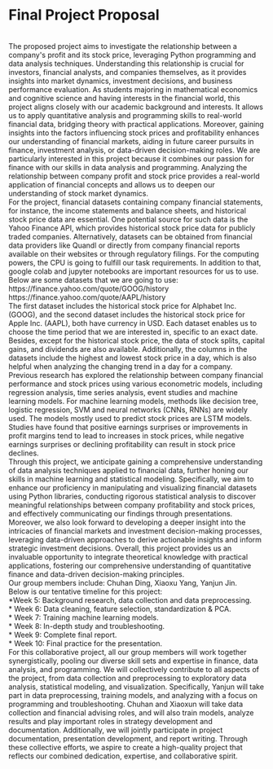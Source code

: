 # Final Project Proposal
<br>
The proposed project aims to investigate the relationship between a company's profit and its stock price, leveraging Python programming and data analysis techniques. Understanding this relationship is crucial for investors, financial analysts, and companies themselves, as it provides insights into market dynamics, investment decisions, and business performance evaluation. As students majoring in mathematical economics and cognitive science and having interests in the financial world, this project aligns closely with our academic background and interests. It allows us to apply quantitative analysis and programming skills to real-world financial data, bridging theory with practical applications. Moreover, gaining insights into the factors influencing stock prices and profitability enhances our understanding of financial markets, aiding in future career pursuits in finance, investment analysis, or data-driven decision-making roles. We are particularly interested in this project because it combines our passion for finance with our skills in data analysis and programming. Analyzing the relationship between company profit and stock price provides a real-world application of financial concepts and allows us to deepen our understanding of stock market dynamics.<br>
For the project, financial datasets containing company financial statements, for instance, the income statements and balance sheets, and historical stock price data are essential. One potential source for such data is the Yahoo Finance API, which provides historical stock price data for publicly traded companies. Alternatively, datasets can be obtained from financial data providers like Quandl or directly from company financial reports available on their websites or through regulatory filings. For the computing powers, the CPU is going to fulfill our task requirements. In addition to that, google colab and jupyter notebooks are important resources for us to use. <br>
Below are some datasets that we are going to use: <br>
https://finance.yahoo.com/quote/GOOG/history <br>
https://finance.yahoo.com/quote/AAPL/history <br>
The first dataset includes the historical stock price for Alphabet Inc. (GOOG), and the second dataset includes the historical stock price for Apple Inc. (AAPL), both have currency in USD. Each dataset enables us to choose the time period that we are interested in, specific to an exact date. Besides, except for the historical stock price, the data of stock splits, capital gains, and dividends are also available. Additionally, the columns in the datasets include the highest and lowest stock price in a day, which is also helpful when analyzing the changing trend in a day for a company.<br>
Previous research has explored the relationship between company financial performance and stock prices using various econometric models, including regression analysis, time series analysis, event studies and machine learning models.  For machine learning models, methods like decision tree, logistic regression, SVM and neural networks (CNNs, RNNs) are widely used. The models mostly used to predict stock prices are LSTM  models.  Studies have found that positive earnings surprises or improvements in profit margins tend to lead to increases in stock prices, while negative earnings surprises or declining profitability can result in stock price declines.<br>
Through this project, we anticipate gaining a comprehensive understanding of data analysis techniques applied to financial data, further honing our skills in machine learning and statistical modeling. Specifically, we aim to enhance our proficiency in manipulating and visualizing financial datasets using Python libraries, conducting rigorous statistical analysis to discover meaningful relationships between company profitability and stock prices, and effectively communicating our findings through presentations. Moreover, we also look forward to developing a deeper insight into the intricacies of financial markets and investment decision-making processes, leveraging data-driven approaches to derive actionable insights and inform strategic investment decisions. Overall, this project provides us an invaluable opportunity to integrate theoretical knowledge with practical applications, fostering our comprehensive understanding of quantitative finance and data-driven decision-making principles.<br>
Our group members include: Chuhan Ding, Xiaoxu Yang, Yanjun Jin.<br>
Below is our tentative timeline for this project:<br>
*Week 5: Background research, data collection and data preprocessing.<br>
* Week 6: Data cleaning, feature selection, standardization & PCA.<br>
* Week 7: Training machine learning models.<br>
* Week 8: In-depth study and troubleshooting.<br>
* Week 9: Complete final report.<br>
* Week 10: Final practice for the presentation.<br>
For this collaborative project, all our group members will work together synergistically, pooling our diverse skill sets and expertise in finance, data analysis, and programming. We will collectively contribute to all aspects of the project, from data collection and preprocessing to exploratory data analysis, statistical modeling, and visualization. Specifically, Yanjun will take part in data preprocessing, training models, and analyzing with a focus on programming and troubleshooting. Chuhan and Xiaoxun will take data collection and financial advising roles, and will also train models, analyze results and play important roles in strategy development and documentation. Additionally, we will jointly participate in project documentation, presentation development, and report writing. Through these collective efforts, we aspire to create a high-quality project that reflects our combined dedication, expertise, and collaborative spirit.<br>


